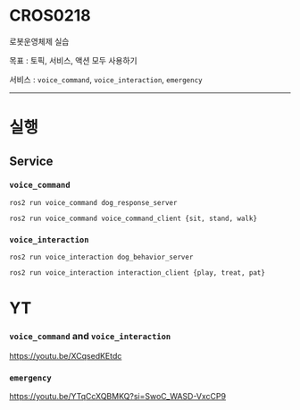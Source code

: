# CROS0218
로봇운영체제 실습

목표 : 토픽, 서비스, 액션 모두 사용하기

서비스 : `voice_command`, `voice_interaction`, `emergency`

---

# 실행
## Service
### `voice_command`
```
ros2 run voice_command dog_response_server
```
```
ros2 run voice_command voice_command_client {sit, stand, walk}
```


### `voice_interaction`
```
ros2 run voice_interaction dog_behavior_server
```
```
ros2 run voice_interaction interaction_client {play, treat, pat}
```


# YT
### `voice_command` and `voice_interaction`
https://youtu.be/XCqsedKEtdc

### `emergency`
https://youtu.be/YTqCcXQBMKQ?si=SwoC_WASD-VxcCP9
